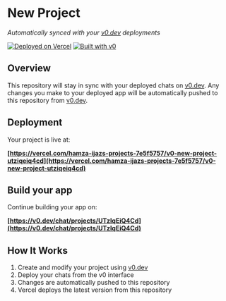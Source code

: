 # New Project

*Automatically synced with your [v0.dev](https://v0.dev) deployments*

[![Deployed on Vercel](https://img.shields.io/badge/Deployed%20on-Vercel-black?style=for-the-badge&logo=vercel)](https://vercel.com/hamza-ijazs-projects-7e5f5757/v0-new-project-utziqeiq4cd)
[![Built with v0](https://img.shields.io/badge/Built%20with-v0.dev-black?style=for-the-badge)](https://v0.dev/chat/projects/UTzIqEiQ4Cd)

## Overview

This repository will stay in sync with your deployed chats on [v0.dev](https://v0.dev).
Any changes you make to your deployed app will be automatically pushed to this repository from [v0.dev](https://v0.dev).

## Deployment

Your project is live at:

**[https://vercel.com/hamza-ijazs-projects-7e5f5757/v0-new-project-utziqeiq4cd](https://vercel.com/hamza-ijazs-projects-7e5f5757/v0-new-project-utziqeiq4cd)**

## Build your app

Continue building your app on:

**[https://v0.dev/chat/projects/UTzIqEiQ4Cd](https://v0.dev/chat/projects/UTzIqEiQ4Cd)**

## How It Works

1. Create and modify your project using [v0.dev](https://v0.dev)
2. Deploy your chats from the v0 interface
3. Changes are automatically pushed to this repository
4. Vercel deploys the latest version from this repository

